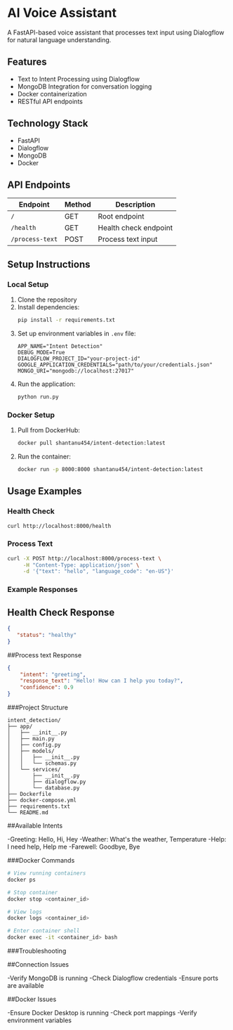 # AI Voice Assistant

A FastAPI-based voice assistant that processes text input using Dialogflow for natural language understanding.

## Features

- Text to Intent Processing using Dialogflow
- MongoDB Integration for conversation logging
- Docker containerization
- RESTful API endpoints

## Technology Stack

- FastAPI
- Dialogflow
- MongoDB
- Docker

## API Endpoints

| Endpoint | Method | Description |
|----------|--------|-------------|
| `/` | GET | Root endpoint |
| `/health` | GET | Health check endpoint |
| `/process-text` | POST | Process text input |

## Setup Instructions

### Local Setup

1. Clone the repository
2. Install dependencies:
    ```bash
    pip install -r requirements.txt
    ```
3. Set up environment variables in `.env` file:
    ```env
    APP_NAME="Intent Detection"
    DEBUG_MODE=True
    DIALOGFLOW_PROJECT_ID="your-project-id"
    GOOGLE_APPLICATION_CREDENTIALS="path/to/your/credentials.json"
    MONGO_URI="mongodb://localhost:27017"
    ```
4. Run the application:
    ```bash
    python run.py
    ```

### Docker Setup

1. Pull from DockerHub:
    ```bash
    docker pull shantanu454/intent-detection:latest
    ```
2. Run the container:
    ```bash
    docker run -p 8000:8000 shantanu454/intent-detection:latest
    ```

## Usage Examples

### Health Check

```bash
curl http://localhost:8000/health
```

### Process Text

```bash
curl -X POST http://localhost:8000/process-text \
     -H "Content-Type: application/json" \
     -d '{"text": "hello", "language_code": "en-US"}'
```

### Example Responses

## Health Check Response 

```JSON
{
   "status": "healthy"
}
```
##Process text Response

```JSON
{
    "intent": "greeting",
    "response_text": "Hello! How can I help you today?",
    "confidence": 0.9
}
```

###Project Structure

```
intent_detection/
├── app/
│   ├── __init__.py
│   ├── main.py
│   ├── config.py
│   ├── models/
│   │   ├── __init__.py
│   │   └── schemas.py
│   └── services/
│       ├── __init__.py
│       ├── dialogflow.py
│       └── database.py
├── Dockerfile
├── docker-compose.yml
├── requirements.txt
└── README.md
```

##Available Intents 

-Greeting: Hello, Hi, Hey
-Weather: What's the weather, Temperature
-Help: I need help, Help me
-Farewell: Goodbye, Bye

###Docker Commands

```bash
# View running containers
docker ps

# Stop container
docker stop <container_id>

# View logs
docker logs <container_id>

# Enter container shell
docker exec -it <container_id> bash
```
###Troubleshooting

##Connection Issues

-Verify MongoDB is running
-Check Dialogflow credentials
-Ensure ports are available

##Docker Issues

-Ensure Docker Desktop is running
-Check port mappings
-Verify environment variables
